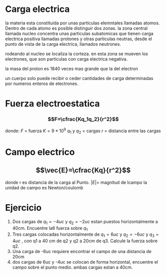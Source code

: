# Carga electrica
la materia esta constituida por unas particulas elemntales llamadas atomos. Dentro de cada atomo es posible distinguir dos zonas. la zona central llamada nucleo concentra unas particulas subatomicas que tienen carga electrica positiva llamadas protones y otras particulas neutras, desde el punto de vista de la carga electrica, llamados neutrones.

rodeando al nucleo se localiza la corteza. en esta zona se mueven los electrones, que son particulas con carga electrica negativa.

la masa del proton es 1840 veces mas grande que la del electron

un cuerpo solo puede recibir o ceder cantidades de carga determinadas por numeros enteros de electrones.

# Fuerza electroestatica
### $$F=\cfrac{Kq_1q_2}{r^2}$$
donde:
$F$ = fuerza
$K=9*10^9$
$q_1$ y $q_2$ = cargas
$r$ = distancia entre las cargas


# Campo electrico
## $$\vec{E}=\cfrac{Kq}{r^2}$$
donde r es distancia de la carga al Punto.
$|E|=$ magnitud de lcampo
la unidad de campo es Newton/coulomb



# Ejercicio	
 
1. Dos cargas de $q_1=-4uc$  y $q_2=-2uc$ estan puestos horizontalmente a 40cm. Encuentre la6 fuerza sobre $q_1$
2. Tres cargas colocadas horizontalmente de $q_1=6uc$ y $q_2= -6uc$ y $q_3=4uc$ , con q1 a 40 cm de q2 y q2 a 20cm de q3. Calcule la fuerza sobre q2.
3. Una carga de -6uc requiere encontrar el campo de una distancia de 20cm 
4. dos cargas de 6uc y -4uc se colocan de forma horizontal, encuentre el campo sobre el punto medio. ambas cargas estan a 40cm.